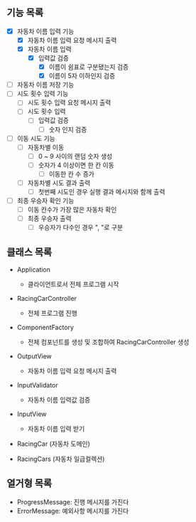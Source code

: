 ## 기능 목록

- [x] 자동차 이름 입력 기능
    - [x] 자동차 이름 입력 요청 메시지 출력
    - [x] 자동차 이름 입력
        - [x] 입력값 검증
            - [x] 이름이 쉼표로 구분됐는지 검증
            - [x] 이름이 5자 이하인지 검증
- [ ] 자동차 이름 저장 기능
- [ ] 시도 횟수 입력 기능
    - [ ] 시도 횟수 입력 요청 메시지 출력
    - [ ] 시도 횟수 입력
        - [ ] 입력값 검증
            - [ ] 숫자 인지 검증
- [ ] 이동 시도 기능
    - [ ] 자동차별 이동
        - [ ] 0 ~ 9 사이의 랜덤 숫자 생성
        - [ ] 숫자가 4 이상이면 한 칸 이동
            - [ ] 이동한 칸 수 증가
    - [ ] 자동차별 시도 결과 출력
        - [ ] 첫번째 시도인 경우 실행 결과 메시지와 함께 출력
- [ ] 최종 우승자 확인 기능
    - [ ] 이동 칸수가 가장 많은 자동차 확인
    - [ ] 최종 우승자 출력
        - [ ] 우승자가 다수인 경우 ", "로 구분

## 클래스 목록

- Application
    - 클라이언트로서 전체 프로그램 시작

- RacingCarController
    - 전체 프로그램 진행

- ComponentFactory
    - 전체 컴포넌트를 생성 및 조합하여 RacingCarController 생성

- OutputView
    - 자동차 이름 입력 요청 메시지 출력

- InputValidator
    - 자동차 이름 입력값 검증

- InputView
    - 자동차 이름 입력 받기

- RacingCar (자동차 도메인)

- RacingCars (자동차 일급컬렉션)

## 열거형 목록

- ProgressMessage: 진행 메시지를 가진다
- ErrorMessage: 예외사항 메시지를 가진다
